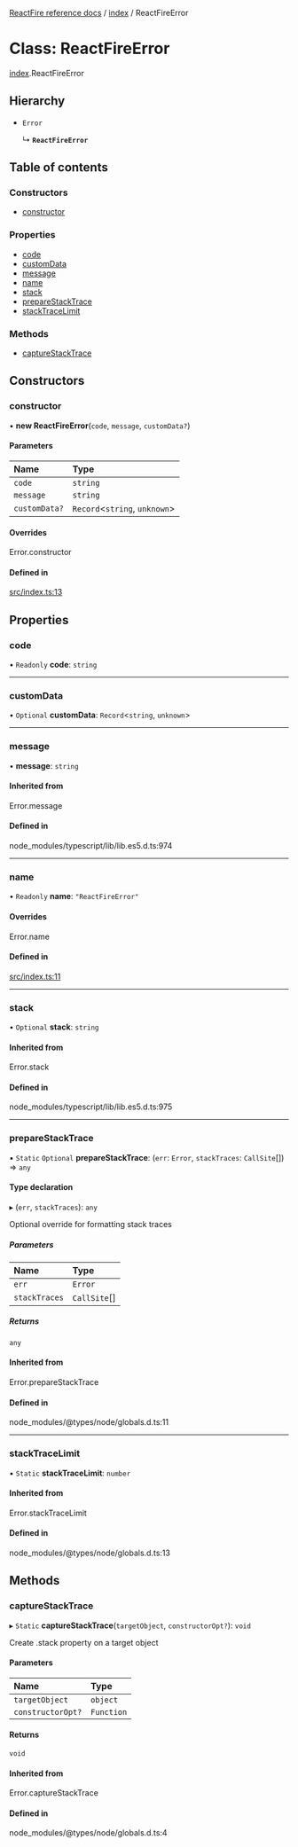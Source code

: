 [ReactFire reference docs](../README.md) / [index](../modules/index.md) / ReactFireError

# Class: ReactFireError

[index](../modules/index.md).ReactFireError

## Hierarchy

- `Error`

  ↳ **`ReactFireError`**

## Table of contents

### Constructors

- [constructor](index.ReactFireError.md#constructor)

### Properties

- [code](index.ReactFireError.md#code)
- [customData](index.ReactFireError.md#customdata)
- [message](index.ReactFireError.md#message)
- [name](index.ReactFireError.md#name)
- [stack](index.ReactFireError.md#stack)
- [prepareStackTrace](index.ReactFireError.md#preparestacktrace)
- [stackTraceLimit](index.ReactFireError.md#stacktracelimit)

### Methods

- [captureStackTrace](index.ReactFireError.md#capturestacktrace)

## Constructors

### constructor

• **new ReactFireError**(`code`, `message`, `customData?`)

#### Parameters

| Name | Type |
| :------ | :------ |
| `code` | `string` |
| `message` | `string` |
| `customData?` | `Record`<`string`, `unknown`\> |

#### Overrides

Error.constructor

#### Defined in

[src/index.ts:13](https://github.com/FirebaseExtended/reactfire/blob/main/src/index.ts#L13)

## Properties

### code

• `Readonly` **code**: `string`

___

### customData

• `Optional` **customData**: `Record`<`string`, `unknown`\>

___

### message

• **message**: `string`

#### Inherited from

Error.message

#### Defined in

node_modules/typescript/lib/lib.es5.d.ts:974

___

### name

• `Readonly` **name**: ``"ReactFireError"``

#### Overrides

Error.name

#### Defined in

[src/index.ts:11](https://github.com/FirebaseExtended/reactfire/blob/main/src/index.ts#L11)

___

### stack

• `Optional` **stack**: `string`

#### Inherited from

Error.stack

#### Defined in

node_modules/typescript/lib/lib.es5.d.ts:975

___

### prepareStackTrace

▪ `Static` `Optional` **prepareStackTrace**: (`err`: `Error`, `stackTraces`: `CallSite`[]) => `any`

#### Type declaration

▸ (`err`, `stackTraces`): `any`

Optional override for formatting stack traces

##### Parameters

| Name | Type |
| :------ | :------ |
| `err` | `Error` |
| `stackTraces` | `CallSite`[] |

##### Returns

`any`

#### Inherited from

Error.prepareStackTrace

#### Defined in

node_modules/@types/node/globals.d.ts:11

___

### stackTraceLimit

▪ `Static` **stackTraceLimit**: `number`

#### Inherited from

Error.stackTraceLimit

#### Defined in

node_modules/@types/node/globals.d.ts:13

## Methods

### captureStackTrace

▸ `Static` **captureStackTrace**(`targetObject`, `constructorOpt?`): `void`

Create .stack property on a target object

#### Parameters

| Name | Type |
| :------ | :------ |
| `targetObject` | `object` |
| `constructorOpt?` | `Function` |

#### Returns

`void`

#### Inherited from

Error.captureStackTrace

#### Defined in

node_modules/@types/node/globals.d.ts:4
